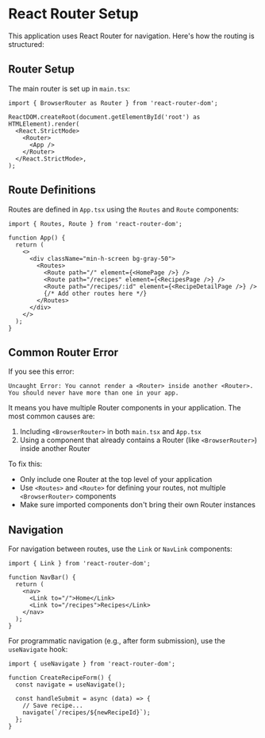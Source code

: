 # React Router Setup

This application uses React Router for navigation. Here's how the routing is structured:

## Router Setup

The main router is set up in `main.tsx`:

```tsx
import { BrowserRouter as Router } from 'react-router-dom';

ReactDOM.createRoot(document.getElementById('root') as HTMLElement).render(
  <React.StrictMode>
    <Router>
      <App />
    </Router>
  </React.StrictMode>,
);
```

## Route Definitions

Routes are defined in `App.tsx` using the `Routes` and `Route` components:

```tsx
import { Routes, Route } from 'react-router-dom';

function App() {
  return (
    <>
      <div className="min-h-screen bg-gray-50">
        <Routes>
          <Route path="/" element={<HomePage />} />
          <Route path="/recipes" element={<RecipesPage />} />
          <Route path="/recipes/:id" element={<RecipeDetailPage />} />
          {/* Add other routes here */}
        </Routes>
      </div>
    </>
  );
}
```

## Common Router Error

If you see this error:

```
Uncaught Error: You cannot render a <Router> inside another <Router>. You should never have more than one in your app.
```

It means you have multiple Router components in your application. The most common causes are:

1. Including `<BrowserRouter>` in both `main.tsx` and `App.tsx`
2. Using a component that already contains a Router (like `<BrowserRouter>`) inside another Router

To fix this:
- Only include one Router at the top level of your application
- Use `<Routes>` and `<Route>` for defining your routes, not multiple `<BrowserRouter>` components
- Make sure imported components don't bring their own Router instances

## Navigation

For navigation between routes, use the `Link` or `NavLink` components:

```tsx
import { Link } from 'react-router-dom';

function NavBar() {
  return (
    <nav>
      <Link to="/">Home</Link>
      <Link to="/recipes">Recipes</Link>
    </nav>
  );
}
```

For programmatic navigation (e.g., after form submission), use the `useNavigate` hook:

```tsx
import { useNavigate } from 'react-router-dom';

function CreateRecipeForm() {
  const navigate = useNavigate();

  const handleSubmit = async (data) => {
    // Save recipe...
    navigate(`/recipes/${newRecipeId}`);
  };
}
```
